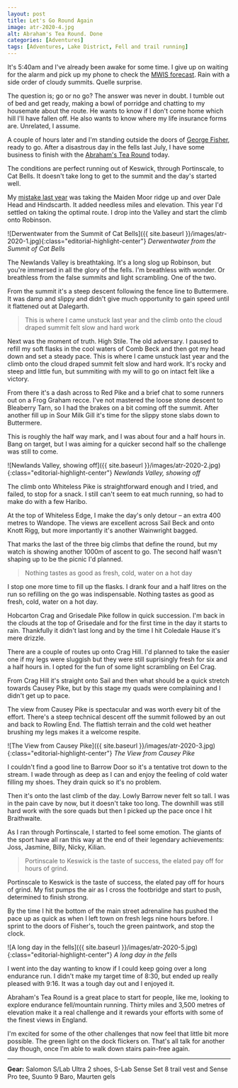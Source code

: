 ```yaml
---
layout: post
title: Let's Go Round Again
image: atr-2020-4.jpg
alt: Abraham's Tea Round. Done
categories: [Adventures]
tags: [Adventures, Lake District, Fell and trail running]
---
```


It's 5:40am and I've already been awake for some time. I give up on waiting for the alarm and pick up my phone to check the [MWIS forecast](https://www.mwis.org.uk/forecasts/english-and-welsh/lake-district). Rain with a side order of cloudy summits. Quelle surprise. 

The question is; go or no go? The answer was never in doubt. I tumble out of bed and get ready, making a bowl of porridge and chatting to my housemate about the route. He wants to know if I don't come home which hill I'll have fallen off. He also wants to know where my life insurance forms are. Unrelated, I assume.

A couple of hours later and I'm standing outside the doors of [George Fisher](https://georgefisher.co.uk), ready to go. After a disastrous day in the fells last July, I have some business to finish with the [Abraham's Tea Round](https://georgefisher.co.uk/pages/abrahams-tea-round) today.

The conditions are perfect running out of Keswick, through Portinscale, to Cat Bells. It doesn't take long to get to the summit and the day's started well.

My [mistake last year](https://theunforgivingminute.run/tested-on-the-fells/) was taking the Maiden Moor ridge up and over Dale Head and Hindscarth. It added needless miles and elevation. This year I'd settled on taking the optimal route. I drop into the Valley and start the climb onto Robinson.

![Derwentwater from the Summit of Cat Bells]({{ site.baseurl }}/images/atr-2020-1.jpg){:class="editorial-highlight-center"}
*Derwentwater from the Summit of Cat Bells*

The Newlands Valley is breathtaking. It's a long slog up Robinson, but you're immersed in all the glory of the fells. I'm breathless with wonder. Or breathless from the false summits and light scrambling. One of the two.

From the summit it's a steep descent following the fence line to Buttermere. It was damp and slippy and didn't give much opportunity to gain speed until it flattened out at Dalegarth. 

>This is where I came unstuck last year and the climb onto the cloud draped summit felt slow and hard work

Next was the moment of truth. High Stile. The old adversary. I paused to refill my soft flasks in the cool waters of Comb Beck and then got my head down and set a steady pace. This is where I came unstuck last year and the climb onto the cloud draped summit felt slow and hard work. It's rocky and steep and little fun, but summiting with my will to go on intact felt like a victory.

From there it's a dash across to Red Pike and a brief chat to some runners out on a Frog Graham recce. I've not mastered the loose stone descent to Bleaberry Tarn, so I had the brakes on a bit coming off the summit. After another fill up in Sour Milk Gill it's time for the slippy stone slabs down to Buttermere.

This is roughly the half way mark, and I was about four and a half hours in. Bang on target, but I was aiming for a quicker second half so the challenge was still to come.

![Newlands Valley, showing off]({{ site.baseurl }}/images/atr-2020-2.jpg){:class="editorial-highlight-center"}
*Newlands Valley, showing off*

The climb onto Whiteless Pike is straightforward enough and I tried, and failed, to stop for a snack. I still can't seem to eat much running, so had to make do with a few Haribo. 

At the top of Whiteless Edge, I make the day's only detour – an extra 400 metres to Wandope. The views are excellent across Sail Beck and onto Knott Rigg, but more importantly it's another Wainwright bagged.

That marks the last of the three big climbs that define the round, but my watch is showing another 1000m of ascent to go. The second half wasn't shaping up to be the picnic I'd planned.

>Nothing tastes as good as fresh, cold, water on a hot day

I stop one more time to fill up the flasks. I drank four and a half litres on the run so refilling on the go was indispensable. Nothing tastes as good as fresh, cold, water on a hot day.

Hobcarton Crag and Grisedale Pike follow in quick succession. I'm back in the clouds at the top of Grisedale and for the first time in the day it starts to rain. Thankfully it didn't last long and by the time I hit Coledale Hause it's mere drizzle. 

There are a couple of routes up onto Crag Hill. I'd planned to take the easier one if my legs were sluggish but they were still suprisingly fresh for six and a half hours in. I opted for the fun of some light scrambling on Eel Crag.

From Crag Hill it's straight onto Sail and then what should be a quick stretch towards Causey Pike, but by this stage my quads were complaining and I didn't get up to pace. 

The view from Causey Pike is spectacular and was worth every bit of the effort. There's a steep technical descent off the summit followed by an out and back to Rowling End. The flattish terrain and the cold wet heather brushing my legs makes it a welcome respite. 

![The View from Causey Pike]({{ site.baseurl }}/images/atr-2020-3.jpg){:class="editorial-highlight-center"}
*The View from Causey Pike*

I couldn't find a good line to Barrow Door so it's a tentative trot down to the stream. I wade through as deep as I can and enjoy the feeling of cold water filling my shoes. They drain quick so it's no problem.

Then it's onto the last climb of the day. Lowly Barrow never felt so tall. I was in the pain cave by now, but it doesn't take too long. The downhill was still hard work with the sore quads but then I picked up the pace once I hit Braithwaite.

As I ran through Portinscale, I started to feel some emotion. The giants of the sport have all ran this way at the end of their legendary achievements: Joss, Jasmine, Billy, Nicky, Kilian. 

>Portinscale to Keswick is the taste of success, the elated pay off for hours of grind.

Portinscale to Keswick is the taste of success, the elated pay off for hours of grind. My fist pumps the air as I cross the footbridge and start to push, determined to finish strong. 

By the time I hit the bottom of the main street adrenaline has pushed the pace up as quick as when I left town on fresh legs nine hours before. I sprint to the doors of Fisher's, touch the green paintwork, and stop the clock.

![A long day in the fells]({{ site.baseurl }}/images/atr-2020-5.jpg){:class="editorial-highlight-center"}
*A long day in the fells*

I went into the day wanting to know if I could keep going over a long endurance run. I didn't make my target time of 8:30, but ended up really pleased with 9:16. It was a tough day out and I enjoyed it.

Abraham's Tea Round is a great place to start for people, like me, looking to explore endurance fell/mountain running. Thirty miles and 3,500 metres of elevation make it a real challenge and it rewards your efforts with some of the finest views in England.

I'm excited for some of the other challenges that now feel that little bit more possible. The green light on the dock flickers on. That's all talk for another day though, once I'm able to walk down stairs pain-free again.

---

**Gear:** Salomon S/Lab Ultra 2 shoes, S-Lab Sense Set 8 trail vest and Sense Pro tee, Suunto 9 Baro, Maurten gels

